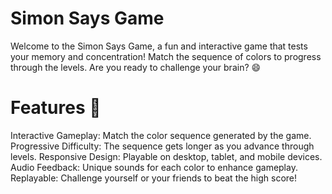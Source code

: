 # Simon Says Game
Welcome to the Simon Says Game, a fun and interactive game that tests your memory and 
concentration! Match the sequence of colors to progress through the levels. Are you ready to 
challenge your brain? 😄

# Features 🌟
Interactive Gameplay: Match the color sequence generated by the game.
Progressive Difficulty: The sequence gets longer as you advance through levels.
Responsive Design: Playable on desktop, tablet, and mobile devices.
Audio Feedback: Unique sounds for each color to enhance gameplay.
Replayable: Challenge yourself or your friends to beat the high score!

